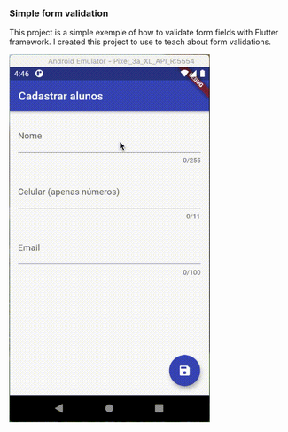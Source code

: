 ### Simple form validation ###

This project is a simple exemple of how to validate form fields with Flutter framework.
I created this project to use to teach about form validations.


![Image](form_validation.gif)

